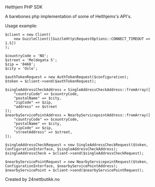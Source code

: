 Helthjem PHP SDK

A barebones php implementation of some of Helthjems's API's.

Usage example: 

    $client = new Client(
        new GuzzleClient([GuzzleHttp\RequestOptions::CONNECT_TIMEOUT => 1.5])
    );
    
    $countryCode = 'NO';
    $street = 'Moldegata 5';
    $zip = '0468';
    $city = 'Oslo';

    $authTokenRequest = new AuthTokenRequest($configuration);
    $token = $client->send($authTokenRequest);

    $singleAddressCheckAddress = SingleAddressCheckAddress::fromArray([
        "countryCode" => $countryCode,
        "postalName" => $city,
        "zipCode" => $zip,
        "address" => $street
    ]);
    $nearbyServicePointAddress = NearbyServicepointAddress::fromArray([
        "countryCode" => $countryCode,
        "postalName" => $city,
        "zipCode" => $zip,
        "streetAddress" => $street,
    ]);

    $singleAddressCheckRequest = new SingleAddressCheckRequest($token, ConfigurationInterface, $singleAddressCheckAddress);
    $singleAddressCheck = $client->send($singleAddressCheckRequest);

    $nearbyServicePointRequest = new NearbyServicepointRequest($token, ConfigurationInterface, $nearbyServicePointAddress);
    $nearbyServicePoint = $client->send($nearbyServicePointRequest);
    
Created by 24nettbutikk.no
